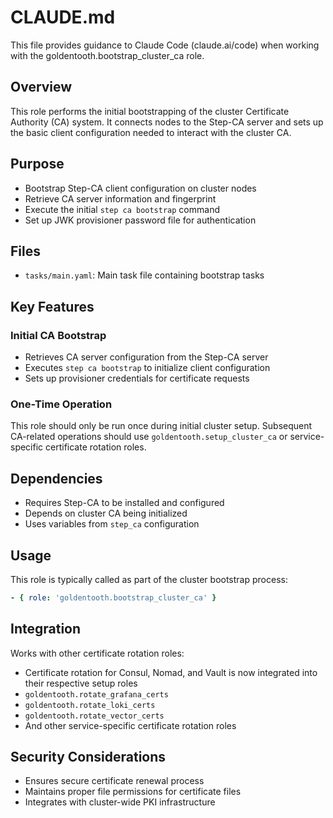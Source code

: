 # CLAUDE.md

This file provides guidance to Claude Code (claude.ai/code) when working with the goldentooth.bootstrap_cluster_ca role.

## Overview

This role performs the initial bootstrapping of the cluster Certificate Authority (CA) system. It connects nodes to the Step-CA server and sets up the basic client configuration needed to interact with the cluster CA.

## Purpose

- Bootstrap Step-CA client configuration on cluster nodes
- Retrieve CA server information and fingerprint
- Execute the initial `step ca bootstrap` command
- Set up JWK provisioner password file for authentication

## Files

- `tasks/main.yaml`: Main task file containing bootstrap tasks

## Key Features

### Initial CA Bootstrap
- Retrieves CA server configuration from the Step-CA server
- Executes `step ca bootstrap` to initialize client configuration
- Sets up provisioner credentials for certificate requests

### One-Time Operation
This role should only be run once during initial cluster setup. Subsequent CA-related operations should use `goldentooth.setup_cluster_ca` or service-specific certificate rotation roles.

## Dependencies

- Requires Step-CA to be installed and configured
- Depends on cluster CA being initialized
- Uses variables from `step_ca` configuration

## Usage

This role is typically called as part of the cluster bootstrap process:
```yaml
- { role: 'goldentooth.bootstrap_cluster_ca' }
```

## Integration

Works with other certificate rotation roles:
- Certificate rotation for Consul, Nomad, and Vault is now integrated into their respective setup roles
- `goldentooth.rotate_grafana_certs`
- `goldentooth.rotate_loki_certs`
- `goldentooth.rotate_vector_certs`
- And other service-specific certificate rotation roles

## Security Considerations

- Ensures secure certificate renewal process
- Maintains proper file permissions for certificate files
- Integrates with cluster-wide PKI infrastructure